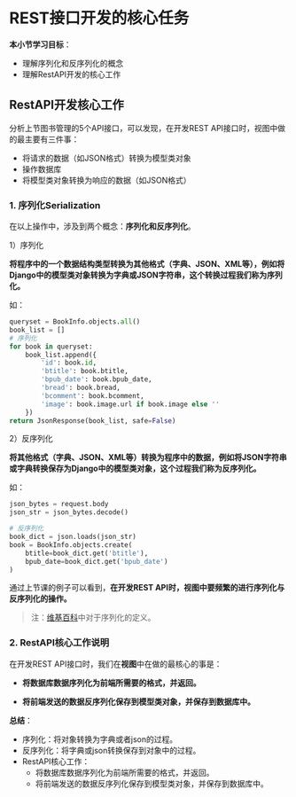 # REST接口开发的核心任务

**本小节学习目标**：
* 理解序列化和反序列化的概念
* 理解RestAPI开发的核心工作

## RestAPI开发核心工作

分析上节图书管理的5个API接口，可以发现，在开发REST API接口时，视图中做的最主要有三件事：

* 将请求的数据（如JSON格式）转换为模型类对象
* 操作数据库
* 将模型类对象转换为响应的数据（如JSON格式）

### 1. 序列化Serialization

在以上操作中，涉及到两个概念：**序列化和反序列化**。

1）序列化

**将程序中的一个数据结构类型转换为其他格式（字典、JSON、XML等），例如将Django中的模型类对象转换为字典或JSON字符串，这个转换过程我们称为序列化。**

如：

```python
queryset = BookInfo.objects.all()
book_list = []
# 序列化
for book in queryset:
    book_list.append({
        'id': book.id,
        'btitle': book.btitle,
        'bpub_date': book.bpub_date,
        'bread': book.bread,
        'bcomment': book.bcomment,
        'image': book.image.url if book.image else ''
    })
return JsonResponse(book_list, safe=False)
```

2）反序列化

**将其他格式（字典、JSON、XML等）转换为程序中的数据，例如将JSON字符串或字典转换保存为Django中的模型类对象，这个过程我们称为反序列化。**

如：

```python
json_bytes = request.body
json_str = json_bytes.decode()

# 反序列化
book_dict = json.loads(json_str)
book = BookInfo.objects.create(
    btitle=book_dict.get('btitle'),
    bpub_date=book_dict.get('bpub_date')
)
```

通过上节课的例子可以看到，**在开发REST API时，视图中要频繁的进行序列化与反序列化的操作。**

> 注：[维基百科](https://zh.wikipedia.org/wiki/%E5%BA%8F%E5%88%97%E5%8C%96)中对于序列化的定义。

### 2. RestAPI核心工作说明

在开发REST API接口时，我们在**视图**中在做的最核心的事是：

* **将数据库数据序列化为前端所需要的格式，并返回。**

* **将前端发送的数据反序列化保存到模型类对象，并保存到数据库中。**

**总结**：
* 序列化：将对象转换为字典或者json的过程。
* 反序列化：将字典或json转换保存到对象中的过程。
* RestAPI核心工作：
  * 将数据库数据序列化为前端所需要的格式，并返回。
  * 将前端发送的数据反序列化保存到模型类对象，并保存到数据库中。
